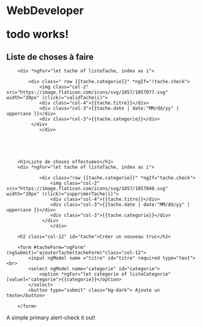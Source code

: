 # WebDeveloper<p>todo works!</p>
<section class="container-fluid">
    <div class="container">
        <h1>Liste de choses à faire</h1>

        <div *ngFor="let tache of listeTache, index as i">

            <div class=" row {{tache.categorie}}" *ngIf="!tache.check">
                <img class="col-2" src="https://image.flaticon.com/icons/svg/1057/1057077.svg" width="20px" (click)="validTache(i)">
                <div class="col-4">{{tache.titre}}</div>
                <div class="col-3">{{tache.date | date:"MM/dd/yy" | uppercase }}</div>
                <div class="col-3">{{tache.categorie}}</div> 
             </div>
                </div>





        <h1>Liste de choses effectuées</h1>
        <div *ngFor="let tache of listeTache, index as i">

                <div class="row {{tache.categorie}}" *ngIf="tache.check">
                    <img class="col-2" src="https://image.flaticon.com/icons/svg/1057/1057048.svg" width="20px" (click)="supprimerTache(i)">
                    <div class="col-4">{{tache.titre}}</div>
                    <div class="col-3">{{tache.date | date:"MM/dd/yy" | uppercase }}</div>
                    <div class="col-3">{{tache.categorie}}</div> 
                 </div>
                    </div>

        <h2 class="col-12" id="tache">Créer un nouveau truc</h2>

        <form #tacheForm="ngForm" (ngSubmit)="ajouterTache(tacheForm)"class="col-12">
            <input ngModel name ="titre" id="titre" required type="text"><br>
            <select ngModel name="categorie" id="categorie">
                <option *ngFor="let categorie of listeCategorie" [value]="categorie">{{categorie}}</option>
            </select>
            <button type="submit" class="bg-dark"> Ajoute un texte</button>

        </form>


<div class="alert alert-primary" role="alert">
    A simple primary alert-check it out!
</div>
    </div>
</section>
